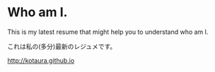 # Who am I.

This is my latest resume that might help you to understand who am I.

これは私の(多分)最新のレジュメです。

http://kotaura.github.io
